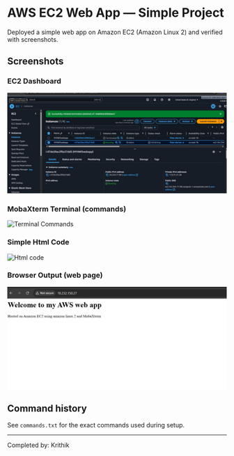 # AWS EC2 Web App — Simple Project 

Deployed a simple web app on Amazon EC2 (Amazon Linux 2) and verified with screenshots.

## Screenshots

### EC2 Dashboard
![EC2 Dashboard](ec2-dashboard.jpg)

### MobaXterm Terminal (commands)
![Terminal Commands](moba-terminal.jpg)

### Simple Html Code
![Html code](html-code.png)

### Browser Output (web page)
![Browser Output](browser-output.jpg)

## Command history
See `commands.txt` for the exact commands used during setup.

---
Completed by: Krithik


